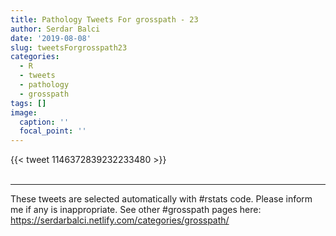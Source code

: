 ```yaml
---
title: Pathology Tweets For grosspath - 23
author: Serdar Balci
date: '2019-08-08'
slug: tweetsForgrosspath23
categories:
  - R
  - tweets
  - pathology
  - grosspath
tags: []
image:
  caption: ''
  focal_point: ''
---
```



{{< tweet 1146372839232233480 >}}
<br>
<br>
<hr>


These tweets are selected automatically with #rstats code. Please inform me if any is inappropriate.
See other #grosspath pages here: https://serdarbalci.netlify.com/categories/grosspath/
